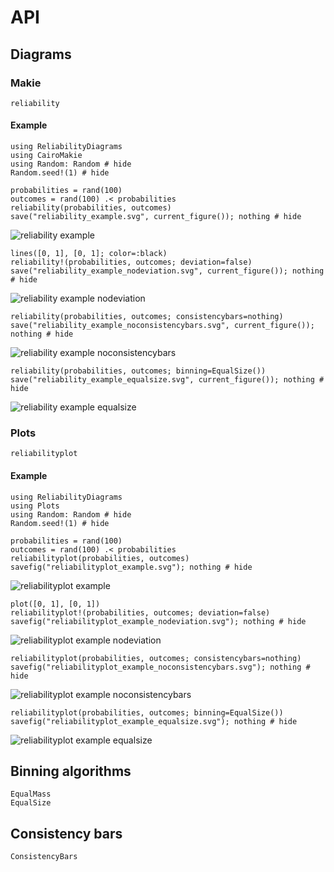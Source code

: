 # API

## Diagrams

### Makie

```@docs
reliability
```

#### Example

```@example makie
using ReliabilityDiagrams
using CairoMakie
using Random: Random # hide
Random.seed!(1) # hide

probabilities = rand(100)
outcomes = rand(100) .< probabilities
reliability(probabilities, outcomes)
save("reliability_example.svg", current_figure()); nothing # hide
```

![reliability example](reliability_example.svg)

```@example makie
lines([0, 1], [0, 1]; color=:black)
reliability!(probabilities, outcomes; deviation=false)
save("reliability_example_nodeviation.svg", current_figure()); nothing # hide
```

![reliability example nodeviation](reliability_example_nodeviation.svg)

```@example makie
reliability(probabilities, outcomes; consistencybars=nothing)
save("reliability_example_noconsistencybars.svg", current_figure()); nothing # hide
```

![reliability example noconsistencybars](reliability_example_noconsistencybars.svg)

```@example makie
reliability(probabilities, outcomes; binning=EqualSize())
save("reliability_example_equalsize.svg", current_figure()); nothing # hide
```

![reliability example equalsize](reliability_example_equalsize.svg)

### Plots

```@docs
reliabilityplot
```

#### Example

```@example plots
using ReliabilityDiagrams
using Plots
using Random: Random # hide
Random.seed!(1) # hide

probabilities = rand(100)
outcomes = rand(100) .< probabilities
reliabilityplot(probabilities, outcomes)
savefig("reliabilityplot_example.svg"); nothing # hide
```

![reliabilityplot example](reliabilityplot_example.svg)

```@example plots
plot([0, 1], [0, 1])
reliabilityplot!(probabilities, outcomes; deviation=false)
savefig("reliabilityplot_example_nodeviation.svg"); nothing # hide
```

![reliabilityplot example nodeviation](reliabilityplot_example_nodeviation.svg)

```@example plots
reliabilityplot(probabilities, outcomes; consistencybars=nothing)
savefig("reliabilityplot_example_noconsistencybars.svg"); nothing # hide
```

![reliabilityplot example noconsistencybars](reliabilityplot_example_noconsistencybars.svg)

```@example plots
reliabilityplot(probabilities, outcomes; binning=EqualSize())
savefig("reliabilityplot_example_equalsize.svg"); nothing # hide
```

![reliabilityplot example equalsize](reliabilityplot_example_equalsize.svg)

## Binning algorithms

```@docs
EqualMass
EqualSize
```

## Consistency bars

```@docs
ConsistencyBars
```
